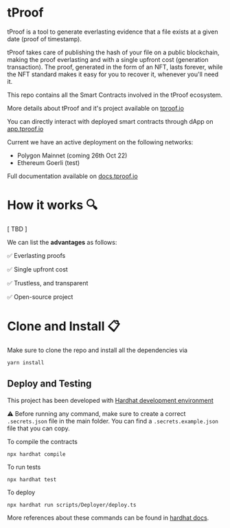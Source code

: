 # tProof

tProof is a tool to generate everlasting evidence that a file exists at a given date (proof of timestamp).

tProof takes care of publishing the hash of your file on a public blockchain, making the proof everlasting and with a 
single upfront cost (generation transaction). The proof, generated in the form of an NFT, lasts forever, while the NFT 
standard makes it easy for you to recover it, whenever you'll need it.

This repo contains all the Smart Contracts involved in the tProof ecosystem.

More details about tProof and it's project available on [tproof.io](https://tproof.io)

You can directly interact with deployed smart contracts through dApp on [app.tproof.io](https://app.tproof.io)

Current we have an active deployment on the following networks:
* Polygon Mainnet (coming 26th Oct 22)
* Ethereum Goerli (test)

Full documentation available on [docs.tproof.io](https://docs.tproof.io)

# How it works 🔍

[ TBD ]

We can list the **advantages** as follows:

✅ Everlasting proofs

✅ Single upfront cost

✅ Trustless, and transparent

✅ Open-source project


# Clone and Install 📋

Make sure to clone the repo and install all the dependencies via

```shell
yarn install
```

## Deploy and Testing

This project has been developed with [Hardhat development environment](https://hardhat.org/)

⚠️ Before running any command, make sure to create a correct `.secrets.json` file in the main folder. 
You can find a `.secrets.example.json` file that you can copy.

To compile the contracts

```shell
npx hardhat compile
```

To run tests
```shell
npx hardhat test
```

To deploy
```shell
npx hardhat run scripts/Deployer/deploy.ts
```

More references about these commands can be found in [hardhat docs](https://hardhat.org/docs).
